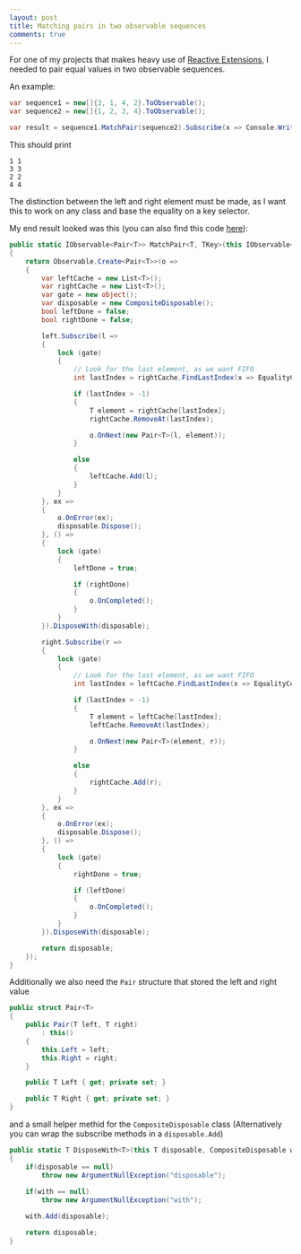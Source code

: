 ```yaml
---
layout: post
title: Matching pairs in two observable sequences
comments: true
---
```


For one of my projects that makes heavy use of [Reactive Extensions](http://msdn.microsoft.com/en-us/data/gg577609.aspx), 
I needed to pair equal values in two observable sequences.

An example:

```csharp
var sequence1 = new[]{3, 1, 4, 2}.ToObservable();
var sequence2 = new[]{1, 2, 3, 4}.ToObservable();

var result = sequence1.MatchPair(sequence2).Subscribe(x => Console.WritleLine("{0} {1}", x.Left, x.Right));
```

This should print

```
1 1
3 3
2 2
4 4
```

The distinction between the left and right element must be made, as I want this to work on any class and base the equality on a key selector.

My end result looked was this (you can also find this code [here](https://github.com/flagbug/ReactiveMarrow/blob/master/ReactiveMarrow/ReactiveMarrow/ObservableExtensions.cs#L18)):

```csharp
public static IObservable<Pair<T>> MatchPair<T, TKey>(this IObservable<T> left, IObservable<T> right, Func<T, TKey> keySelector)
{
    return Observable.Create<Pair<T>>(o =>
    {
        var leftCache = new List<T>();
        var rightCache = new List<T>();
        var gate = new object();
        var disposable = new CompositeDisposable();
        bool leftDone = false;
        bool rightDone = false;

        left.Subscribe(l =>
        {
            lock (gate)
            {
                // Look for the last element, as we want FIFO
                int lastIndex = rightCache.FindLastIndex(x => EqualityComparer<TKey>.Default.Equals(keySelector(x), keySelector(l)));

                if (lastIndex > -1)
                {
                    T element = rightCache[lastIndex];
                    rightCache.RemoveAt(lastIndex);

                    o.OnNext(new Pair<T>(l, element));
                }

                else
                {
                    leftCache.Add(l);
                }
            }
        }, ex =>
        {
            o.OnError(ex);
            disposable.Dispose();
        }, () =>
        {
            lock (gate)
            {
                leftDone = true;

                if (rightDone)
                {
                    o.OnCompleted();
                }
            }
        }).DisposeWith(disposable);

        right.Subscribe(r =>
        {
            lock (gate)
            {
                // Look for the last element, as we want FIFO
                int lastIndex = leftCache.FindLastIndex(x => EqualityComparer<TKey>.Default.Equals(keySelector(x), keySelector(r)));

                if (lastIndex > -1)
                {
                    T element = leftCache[lastIndex];
                    leftCache.RemoveAt(lastIndex);

                    o.OnNext(new Pair<T>(element, r));
                }

                else
                {
                    rightCache.Add(r);
                }
            }
        }, ex =>
        {
            o.OnError(ex);
            disposable.Dispose();
        }, () =>
        {
            lock (gate)
            {
                rightDone = true;

                if (leftDone)
                {
                    o.OnCompleted();
                }
            }
        }).DisposeWith(disposable);

        return disposable;
    });
}

```

Additionally we also need the `Pair` structure that stored the left and right value

```csharp
public struct Pair<T>
{
    public Pair(T left, T right)
        : this()
    {
        this.Left = left;
        this.Right = right;
    }

    public T Left { get; private set; }

    public T Right { get; private set; }
}
```

and a small helper methid for the `CompositeDisposable` class
(Alternatively you can wrap the subscribe methods in a `disposable.Add`)

```csharp
public static T DisposeWith<T>(this T disposable, CompositeDisposable with) where T : class, IDisposable
{
    if(disposable == null)
        throw new ArgumentNullException("disposable");
    
    if(with == null)
        throw new ArgumentNullException("with");

    with.Add(disposable);

    return disposable;
}
```
